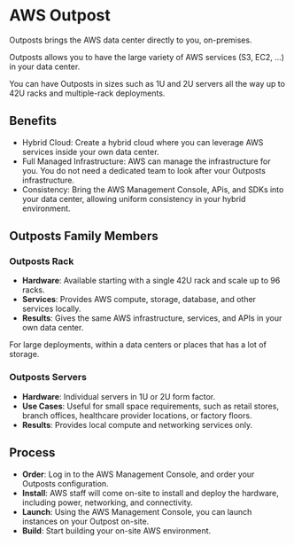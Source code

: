 # AWS Outpost

Outposts brings the AWS data center directly to you, on-premises.

Outposts allows you to have the large variety of AWS services (S3, EC2, ...) in your data center.

You can have Outposts in sizes such as 1U and 2U servers all the way up to 42U racks and multiple-rack deployments.

## Benefits

- Hybrid Cloud: Create a hybrid cloud where you can leverage AWS services inside your own data center.
- Full Managed Infrastructure: AWS can manage the infrastructure for you. You do not need a dedicated team to look after vour Outposts infrastructure.
- Consistency: Bring the AWS Management Console, APis, and SDKs into your data center, allowing uniform consistency in your hybrid environment.


## Outposts Family Members

### Outposts Rack

- **Hardware**: Available starting with a single 42U rack and scale up to 96 racks.
- **Services**: Provides AWS compute, storage, database, and other services locally.
- **Results**: Gives the same AWS infrastructure, services, and APIs in your own data center.

For large deployments, within a data centers or places that has a lot of storage.

### Outposts Servers
- **Hardware**: Individual servers in 1U or 2U form factor.
- **Use Cases**: Useful for small space requirements, such as retail stores, branch offices, healthcare provider locations, or factory floors.
- **Results**: Provides local compute and networking services only.


## Process

- **Order**: Log in to the AWS Management Console, and order your Outposts configuration.
- **Install**: AWS staff will come on-site to install and deploy the hardware, including power, networking, and connectivity.
- **Launch**: Using the AWS Management Console, you can launch instances on your Outpost on-site.
- **Build**: Start building your on-site AWS environment.